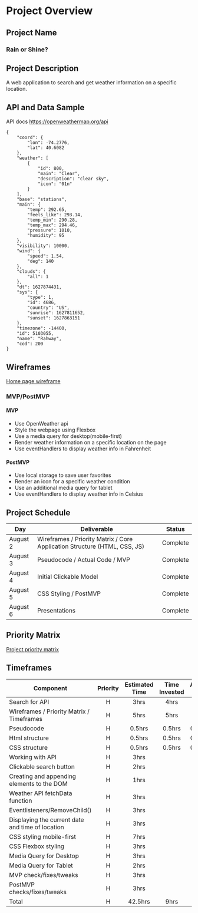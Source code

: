 # Project Overview

## Project Name

### Rain or Shine?

## Project Description

A web application to search and get weather information on a specific location.

## API and Data Sample

API docs https://openweathermap.org/api

```
{
    "coord": {
        "lon": -74.2776,
        "lat": 40.6082
    },
    "weather": [
        {
            "id": 800,
            "main": "Clear",
            "description": "clear sky",
            "icon": "01n"
        }
    ],
    "base": "stations",
    "main": {
        "temp": 292.65,
        "feels_like": 293.14,
        "temp_min": 290.28,
        "temp_max": 294.46,
        "pressure": 1010,
        "humidity": 95
    },
    "visibility": 10000,
    "wind": {
        "speed": 1.54,
        "deg": 140
    },
    "clouds": {
        "all": 1
    },
    "dt": 1627874431,
    "sys": {
        "type": 1,
        "id": 4686,
        "country": "US",
        "sunrise": 1627811652,
        "sunset": 1627863151
    },
    "timezone": -14400,
    "id": 5103055,
    "name": "Rahway",
    "cod": 200
}
```

## Wireframes

[Home page wireframe](https://whimsical.com/rain-or-shine-XwaTUxAhrSquqLGV7jhdsY)

### MVP/PostMVP

#### MVP

- Use OpenWeather api
- Style the webpage using Flexbox
- Use a media query for desktop(mobile-first)
- Render weather information on a specific location on the page
- Use eventHandlers to display weather info in Fahrenheit

#### PostMVP

- Use local storage to save user favorites
- Render an icon for a specific weather condition
- Use an additional media query for tablet
- Use eventHandlers to display weather info in Celsius

## Project Schedule

| Day      | Deliverable                                                               | Status     |
| -------- | ------------------------------------------------------------------------- | ---------- |
| August 2 | Wireframes / Priority Matrix / Core Application Structure (HTML, CSS, JS) |  Complete  |
| August 3 | Pseudocode / Actual Code / MVP                                            |  Complete  |
| August 4 | Initial Clickable Model                                                   |  Complete  |
| August 5 | CSS Styling / PostMVP                                                     |  Complete  |
| August 6 | Presentations                                                             |  Complete  |

## Priority Matrix

[Project priority matrix](https://whimsical.com/priority-matrix-Mzu6k7RnE9cQdg2DnHwunN)

## Timeframes

| Component                                        | Priority | Estimated Time | Time Invested | Actual Time |
| ------------------------------------------------ | :------: | :------------: | :-----------: | :---------: |
| Search for API                                   |    H     |      3hrs      |     4hrs      |    4hrs     |
| Wireframes / Priority Matrix / Timeframes        |    H     |      5hrs      |     5hrs      |    5hrs     |
| Pseudocode                                       |    H     |    0.5hrs      |    0.5hrs     |   0.5hrs    |
| Html structure                                   |    H     |    0.5hrs      |    0.5hrs     |   0.5hrs    |
| CSS structure                                    |    H     |    0.5hrs      |    0.5hrs     |   0.5hrs    |
| Working with API                                 |    H     |      3hrs      |               |             |
| Clickable search button                          |    H     |      2hrs      |               |             |
| Creating and appending elements to the DOM       |    H     |      1hrs      |               |             |
| Weather API fetchData function                   |    H     |      3hrs      |               |             |
| Eventlisteners/RemoveChild()                     |    H     |      3hrs      |               |             |
| Displaying the current date and time of location |    H     |      3hrs      |               |             |
| CSS styling mobile-first                         |    H     |      7hrs      |               |             |
| CSS Flexbox styling                              |    H     |      3hrs      |               |             |
| Media Query for Desktop                          |    H     |      3hrs      |               |             |
| Media Query for Tablet                           |    H     |      2hrs      |               |             |
| MVP check/fixes/tweaks                           |    H     |      3hrs      |               |             |
| PostMVP checks/fixes/tweaks                      |    H     |      3hrs      |               |             |
| Total                                            |    H     |    42.5hrs     |     9hrs      |    9hrs     |
